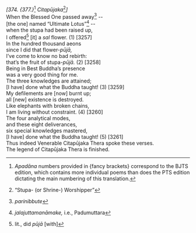 *\[374. {377.}*[^1] *Citapūjaka*[^2]*\]*  
When the Blessed One passed away[^3] --  
\[the one\] named “Ultimate Lotus”[^4] --  
when the stupa had been raised up,  
I offered[^5] \[it\] a *sal* flower. (1) \[3257\]  
In the hundred thousand aeons  
since I did that flower-*pūjā,*  
I’ve come to know no bad rebirth:  
that’s the fruit of stupa-*pūjā.* (2) \[3258\]  
Being in Best Buddha’s presence  
was a very good thing for me.  
The three knowledges are attained;  
\[I have\] done what the Buddha taught! (3) \[3259\]  
My defilements are \[now\] burnt up;  
all \[new\] existence is destroyed.  
Like elephants with broken chains,  
I am living without constraint. (4) \[3260\]  
The four analytical modes,  
and these eight deliverances,  
six special knowledges mastered,  
\[I have\] done what the Buddha taught! (5) \[3261\]  
Thus indeed Venerable Citapūjaka Thera spoke these verses.  
The legend of Citapūjaka Thera is finished.  
[^1]: *Apadāna* numbers provided in {fancy brackets} correspond to the
    BJTS edition, which contains more individual poems than does the PTS
    edition dictating the main numbering of this translation.  
[^2]: “Stupa- (or Shrine-) Worshipper”  
[^3]: *parinibbute*  
[^4]: *jalajuttamanāmake,* i.e., Padumuttara  
[^5]: lit., did *pūjā* \[with\]
